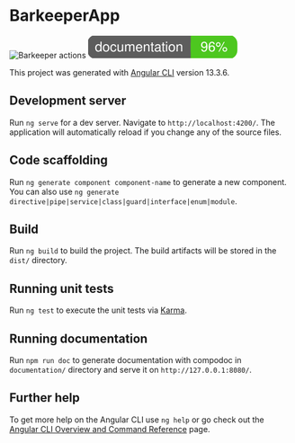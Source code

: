 # BarkeeperApp

![Barkeeper actions](https://github.com/Milica-hub/barkeeper_app/actions/workflows/node.js.yml/badge.svg)
<img src="./documentation/images/coverage-badge-documentation.svg">

This project was generated with [Angular CLI](https://github.com/angular/angular-cli) version 13.3.6.

## Development server

Run `ng serve` for a dev server. Navigate to `http://localhost:4200/`. The application will automatically reload if you change any of the source files.

## Code scaffolding

Run `ng generate component component-name` to generate a new component. You can also use `ng generate directive|pipe|service|class|guard|interface|enum|module`.

## Build

Run `ng build` to build the project. The build artifacts will be stored in the `dist/` directory.

## Running unit tests

Run `ng test` to execute the unit tests via [Karma](https://karma-runner.github.io).

## Running documentation

Run `npm run doc` to generate documentation with compodoc in `documentation/` directory and serve it on `http://127.0.0.1:8080/`.

## Further help

To get more help on the Angular CLI use `ng help` or go check out the [Angular CLI Overview and Command Reference](https://angular.io/cli) page.
